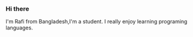 ### Hi there 
I'm Rafi from Bangladesh,I'm a student. I really enjoy learning programing languages.
